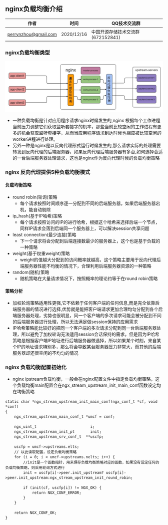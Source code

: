 ## nginx负载均衡介绍

| 作者 | 时间 |QQ技术交流群 |
| ------ | ------ |------ |
| perrynzhou@gmail.com |2020/12/16 |中国开源存储技术交流群(672152841) |

### nginx负载均衡类型

 ![rebalance](../images/rebalance.jpg)

- 一种负载均衡是针对应用程序请求nginx时候发生的,nginx 根据每个工作进程当前压力调整它们获取监听套接字的机率，那些当前比较空闲的工作进程有更多的机会获取监听套接字，从而当应用程序请求到达时候也相应被比较空闲的worker进程进行处理。
- 另外一种是nginx是以反向代理形式运行时候发生的,那么请求实际的处理需要转发到反向代理的后端服务器，如果反向代理后端服务器有多台,如何选择合适的一台后端服务器处理请求，这也是nginx作为反向代理时候的负载均衡策略


### nginx 反向代理提供5种负载均衡模式

#### 负载均衡策略
- round robin(轮询)策略
  - 每个请求按照时间顺序逐一分配到不同的后端服务器，如果后端服务器宕机，能自动剔除 
- ip_hash(基于IP哈希)策略
  - 每个请求按照访问的IP的进行哈希，根据这个哈希来选择后端一个节点，同样IP请求会落到后端同一个服务器上，可以解决session共享问题
- least connection(最少连接)策略
  - 下一个请求将会分配到后端连接数最少的服务器上，这个也是基于负载的一种策略
- weight(基于权重weight)策略
   - weight的值越大分配到的访问概率就越高，这个策略主要用于反向代理后端服务器性能不均衡的情况下，合理利用后端服务器资源的一种策略
- random(随机)策略
  - 随机策略在大量请求情况下，按照概率的理论约等于在round robin策略

#### 策略分析
- 加权轮询策略适用性更强,它不依赖于任何客户端的任何信息,而是完全依靠后端服务器的情况进行选择,优势就是能把客户端请求更加合理均匀分配到各个后端服务器处理，劣势也很明显，同一个客户端的多次请求可能会被分配到不同的后端服务器进行处理，所以无法满足做session保持的应用需求
- IP哈希策略能比较好的把同一个客户端的多次请求分配到同一台后端服务器处理，所以避免了加权轮询无法适用session会话保持的需求。但是因为IP哈希策略是根据客户端IP地址进行后端服务器做选择，所以如果某个时刻，来自某个IP的地址请求特别多，那么将会导致某台服务器压力非常大，而其他的后端服务器却还很空闲的不均匀的情况

### nginx 负载均衡配置初始化

- nginx ipstream负载均衡，一般会在nginx配置文件中指定负载均衡策略，这个负载均衡main配置会在ngx_stream_upstream_init_main_conf函数设定均在均衡策略
```
static char *ngx_stream_upstream_init_main_conf(ngx_conf_t *cf, void *conf)
{
    ngx_stream_upstream_main_conf_t *umcf = conf;

    ngx_uint_t                        i;
    ngx_stream_upstream_init_pt       init;
    ngx_stream_upstream_srv_conf_t  **uscfp;

    uscfp = umcf->upstreams.elts;
	// 以此读取配置，设定负载均衡策略
    for (i = 0; i < umcf->upstreams.nelts; i++) {
		//init是一个函数指针，用来保存负载均衡策略对应的函数，如果没有设定任何的负载均衡策略，则采用轮询方式进行
        init = uscfp[i]->peer.init_upstream? uscfp[i]->peer.init_upstream:ngx_stream_upstream_init_round_robin;

        if (init(cf, uscfp[i]) != NGX_OK) {
            return NGX_CONF_ERROR;
        }
    }

    return NGX_CONF_OK;
}
```